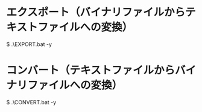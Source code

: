 # エクスポート（バイナリファイルからテキストファイルへの変換）
$ .\EXPORT.bat -y

# コンバート（テキストファイルからバイナリファイルへの変換）
$ .\CONVERT.bat -y